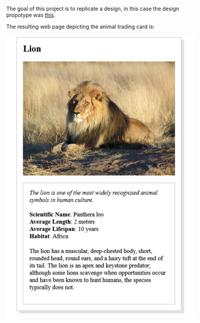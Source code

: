 The goal of this project is to replicate a design, in this case the design propotype was [this](https://github.com/pfrazao/udacity-introduction-to-programming/blob/main/02%20CSS/design-prototype.png). 

The resulting web page depicting the animal trading card is:

![alt text](https://github.com/pfrazao/udacity-introduction-to-programming/blob/main/02%20CSS/animal_trading_card.jpg)
